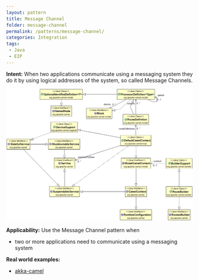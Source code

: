 ```yaml
---
layout: pattern
title: Message Channel
folder: message-channel
permalink: /patterns/message-channel/
categories: Integration
tags: 
 - Java
 - EIP
---
```


**Intent:** When two applications communicate using a messaging system they do it by using logical addresses
of the system, so called Message Channels.

![alt text](./etc/message-channel.png "Message Channel")

**Applicability:** Use the Message Channel pattern when

* two or more applications need to communicate using a messaging system

**Real world examples:**

* [akka-camel](http://doc.akka.io/docs/akka/snapshot/scala/camel.html)
